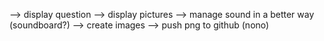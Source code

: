 --> display question
--> display pictures
--> manage sound in a better way (soundboard?)
--> create images
--> push png to github (nono)